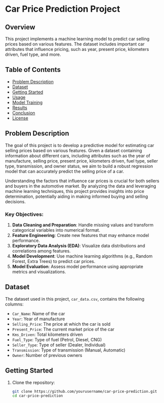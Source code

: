 # Car Price Prediction Project

## Overview
This project implements a machine learning model to predict car selling prices based on various features. The dataset includes important car attributes that influence pricing, such as year, present price, kilometers driven, fuel type, and more.

## Table of Contents
- [Problem Description](#problem-description)
- [Dataset](#dataset)
- [Getting Started](#getting-started)
- [Usage](#usage)
- [Model Training](#model-training)
- [Results](#results)
- [Conclusion](#conclusion)
- [License](#license)

## Problem Description
The goal of this project is to develop a predictive model for estimating car selling prices based on various features. Given a dataset containing information about different cars, including attributes such as the year of manufacture, selling price, present price, kilometers driven, fuel type, seller type, transmission, and owner status, we aim to build a robust regression model that can accurately predict the selling price of a car.

Understanding the factors that influence car prices is crucial for both sellers and buyers in the automotive market. By analyzing the data and leveraging machine learning techniques, this project provides insights into price determination, potentially aiding in making informed buying and selling decisions.

### Key Objectives:
1. **Data Cleaning and Preparation**: Handle missing values and transform categorical variables into numerical format.
2. **Feature Engineering**: Create new features that may enhance model performance.
3. **Exploratory Data Analysis (EDA)**: Visualize data distributions and correlations among features.
4. **Model Development**: Use machine learning algorithms (e.g., Random Forest, Extra Trees) to predict car prices.
5. **Model Evaluation**: Assess model performance using appropriate metrics and visualizations.

## Dataset
The dataset used in this project, `car_data.csv`, contains the following columns:
- `Car_Name`: Name of the car
- `Year`: Year of manufacture
- `Selling_Price`: The price at which the car is sold
- `Present_Price`: The current market price of the car
- `Kms_Driven`: Total kilometers driven
- `Fuel_Type`: Type of fuel (Petrol, Diesel, CNG)
- `Seller_Type`: Type of seller (Dealer, Individual)
- `Transmission`: Type of transmission (Manual, Automatic)
- `Owner`: Number of previous owners

## Getting Started
1. Clone the repository:
   ```bash
   git clone https://github.com/yourusername/car-price-prediction.git
   cd car-price-prediction
